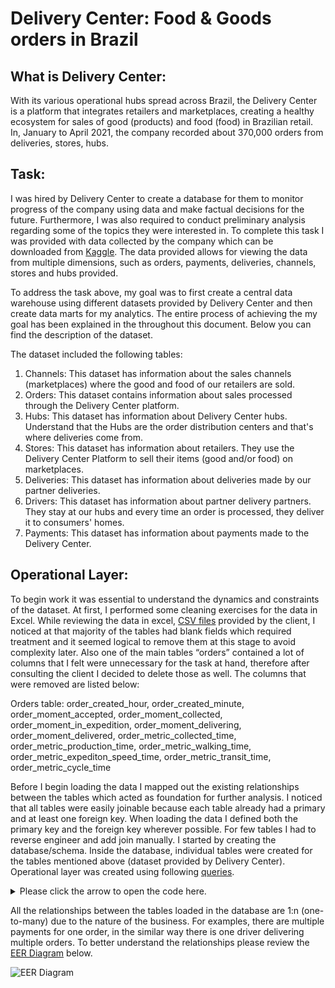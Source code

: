 # Delivery Center: Food & Goods orders in Brazil

## What is Delivery Center:
With its various operational hubs spread across Brazil, the Delivery Center is a platform that 
integrates retailers and marketplaces, creating a healthy ecosystem for sales of good (products) 
and food (food) in Brazilian retail. In, January to April 2021, the company recorded about 370,000 
orders from deliveries, stores, hubs.

## Task:
I was hired by Delivery Center to create a database for them to monitor progress of the company using 
data and make factual decisions for the future. Furthermore, I was also required to conduct preliminary 
analysis regarding some of the topics they were interested in. To complete this task I was provided with 
data collected by the company which can be downloaded from [Kaggle](https://www.kaggle.com/nosbielcs/brazilian-delivery-center). 
The data provided allows for viewing the data from multiple dimensions, such as orders, payments, 
deliveries, channels, stores and hubs provided.

To address the task above, my goal was to first create a central data warehouse using different datasets provided by 
Delivery Center and then create data marts for my analytics. The entire process of achieving the my goal has been 
explained in the throughout this document. Below you can find the description of the dataset.

The dataset included the following tables:

1.	Channels: This dataset has information about the sales channels (marketplaces) where the good and food of our retailers are sold.
2.	Orders: This dataset contains information about sales processed through the Delivery Center platform.
3.	Hubs: This dataset has information about Delivery Center hubs. Understand that the Hubs are the order distribution centers and that's where deliveries come from.
4.	Stores: This dataset has information about retailers. They use the Delivery Center Platform to sell their items (good and/or food) on marketplaces.
5.	Deliveries: This dataset has information about deliveries made by our partner deliveries.
6.	Drivers: This dataset has information about partner delivery partners. They stay at our hubs and every time an order is processed, they deliver it to consumers' homes.
7.	Payments: This dataset has information about payments made to the Delivery Center.

## Operational Layer:

To begin work it was essential to understand the dynamics and constraints of the dataset. At first, I performed some cleaning exercises for the data in Excel. While reviewing the data in excel, [CSV files](https://github.com/alisial94/Data-Engineering-1---SQL/tree/main/term_1/data) provided by the client, I noticed at that majority of the tables had blank fields which required treatment and it seemed logical to remove them at this stage to avoid complexity later. Also one of the main tables “orders” contained a lot of columns that I felt were unnecessary for the task at hand, therefore after consulting the client I decided to delete those as well. The columns that were removed are listed below:

Orders table: order_created_hour, order_created_minute, order_moment_accepted, order_moment_collected, order_moment_in_expedition, order_moment_delivering, order_moment_delivered, order_metric_collected_time, order_metric_production_time, order_metric_walking_time, order_metric_expediton_speed_time, order_metric_transit_time, order_metric_cycle_time

Before I begin loading the data I mapped out the existing relationships between the tables which acted as foundation for further analysis. I noticed that all tables were easily joinable because each table already had a primary and at least one foreign key. When loading the data I defined both the primary key and the foreign key wherever possible. For few tables I had to reverse engineer and add join manually. I started by creating the database/schema. Inside the database, individual tables were created for the tables mentioned above (dataset provided by Delivery Center). Operational layer was created using following [queries](https://github.com/alisial94/Data-Engineering-1---SQL/blob/main/term_1/op_layer_deliveries_brazil.sql).

 
<details>
<summary>Please click the arrow to open the code here.</summary>
<pre>-- OPERTAIONAL LAYER --

 -- Creating Schema --
 
DROP SCHEMA IF EXISTS deliveries_brazil;

CREATE SCHEMA deliveries_brazil;

USE deliveries_brazil;



 -- Checking the path of the secure_file_priv to make sure it's not null and turning on the local_infile option --

SHOW VARIABLES LIKE "secure_file_priv";
SET GLOBAL local_infile= 'on';
SHOW VARIABLES LIKE "local_infile";



-- Creating Table 1 - Channels --

DROP TABLE IF EXISTS channels;

CREATE TABLE channels(
channel_id INTEGER,
channel_name VARCHAR(255),
channel_type VARCHAR(255),
PRIMARY KEY (channel_id)
);

TRUNCATE channels;

LOAD DATA INFILE '/tmp/channels.csv'
INTO TABLE channels
FIELDS TERMINATED BY ','
OPTIONALLY ENCLOSED BY '"'
LINES TERMINATED BY '\r\n'
IGNORE 1 LINES
(channel_id, channel_name, channel_type);


-- Creating Table 2 - Drivers --

DROP TABLE IF EXISTS drivers;

CREATE TABLE drivers(
driver_id INT,
driver_modal VARCHAR(255),
driver_type VARCHAR(255),
PRIMARY KEY (driver_id)
);

TRUNCATE drivers;

LOAD DATA INFILE '/tmp/drivers.csv'
INTO TABLE drivers
FIELDS TERMINATED BY ','
OPTIONALLY ENCLOSED BY '"'
LINES TERMINATED BY '\r\n'
IGNORE 1 LINES
(driver_id, driver_modal, driver_type);


-- Creating Table 3 - Deliveries --

DROP TABLE IF EXISTS deliveries;

CREATE TABLE deliveries(
delivery_id INT,
delivery_order_id INT,
driver_id INT,
delivery_distance_meters INT,
delivery_status VARCHAR(255),
PRIMARY KEY (delivery_id),
FOREIGN KEY (driver_id) REFERENCES drivers(driver_id)
);

TRUNCATE deliveries;

LOAD DATA INFILE '/tmp/deliveries.csv'
INTO TABLE deliveries
FIELDS TERMINATED BY ','
OPTIONALLY ENCLOSED BY '"'
LINES TERMINATED BY '\r\n'
IGNORE 1 LINES
(delivery_id, delivery_order_id, driver_id, delivery_distance_meters, delivery_status);


-- Creating Table 4 - Orders --

DROP TABLE IF EXISTS orders;

CREATE TABLE orders(
order_id INT,
store_id INT,
channel_id INT,
payment_order_id INT,
delivery_order_id INT,
order_status VARCHAR(255),
order_amount INT,
order_delivery_fee INT,
order_delivery_cost INT,
order_created_day INT,
order_created_month VARCHAR(100),
order_created_year INT,
order_moment_created DATETIME,
PRIMARY KEY (order_id), 
KEY payments(payment_order_id),
KEY deliveries(delivery_order_id),
constraint orders_ibfk_1 FOREIGN KEY(channel_id) REFERENCES channels(channel_id),
KEY stores(store_id)
);

TRUNCATE orders;

LOAD DATA INFILE '/tmp/orders.csv'
INTO TABLE orders
FIELDS TERMINATED BY ','
OPTIONALLY ENCLOSED BY '"'
LINES TERMINATED BY '\r\n'
IGNORE 1 LINES
(order_id, store_id, channel_id, payment_order_id, delivery_order_id, 
order_status, order_amount, order_delivery_fee, order_delivery_cost, 
order_created_day, order_created_month, order_created_year, 
order_moment_created);



-- Creating Table 5 - Payments --

DROP TABLE IF EXISTS payments;

CREATE TABLE payments(
payment_id INT,
payment_order_id INT,
payment_amount INT,
payment_fee INT,
payment_method VARCHAR(255),
payment_status VARCHAR(50),
PRIMARY KEY (payment_id)
);

TRUNCATE payments;

LOAD DATA INFILE '/tmp/payments.csv'
INTO TABLE payments
FIELDS TERMINATED BY ','
OPTIONALLY ENCLOSED BY '"'
LINES TERMINATED BY '\r\n'
IGNORE 1 LINES
(payment_id, payment_order_id, payment_amount, payment_fee, payment_method, payment_status);


-- Creating Table 6 - Hubs --

DROP TABLE IF EXISTS hubs;

CREATE TABLE hubs(
hub_id INT,
hub_name VARCHAR(255),
hub_city VARCHAR(255),
hub_state VARCHAR(30),
hub_latitude INT,
hub_longitude INT,
PRIMARY KEY (hub_id)
);

TRUNCATE hubs;

LOAD DATA INFILE '/tmp/hubs.csv'
INTO TABLE hubs
FIELDS TERMINATED BY ','
OPTIONALLY ENCLOSED BY '"'
LINES TERMINATED BY '\r\n'
IGNORE 1 LINES
(hub_id, hub_name, hub_city, hub_state, hub_latitude, hub_longitude);


-- Creating Table 7 - Stores --

DROP TABLE IF EXISTS stores;

CREATE TABLE stores(
store_id INT,
hub_id INT,
store_name VARCHAR(255),
store_segment VARCHAR(255),
store_plan_price INT,
store_latitude INT,
store_longitude INT,
PRIMARY KEY (store_id), 
FOREIGN KEY (hub_id) REFERENCES hubs(hub_id)
);

TRUNCATE stores;

LOAD DATA INFILE '/tmp/stores.csv'
INTO TABLE stores
FIELDS TERMINATED BY ','
OPTIONALLY ENCLOSED BY '"'
LINES TERMINATED BY '\r\n'
IGNORE 1 LINES
(store_id, hub_id, store_name, store_segment, store_plan_price, store_latitude, store_longitude);</pre>
</details>

All the relationships between the tables loaded in the database are 1:n (one-to-many) due to the nature of the business. For examples, there are multiple payments for one order, in the similar way there is one driver delivering multiple orders. To better understand the relationships please review the [EER Diagram](https://github.com/alisial94/Data-Engineering-1---SQL/blob/main/term_1/EER_Diagram.png) below.

![EER Diagram](https://github.com/alisial94/Data-Engineering-1---SQL/blob/main/term_1/EER_Diagram.png)

